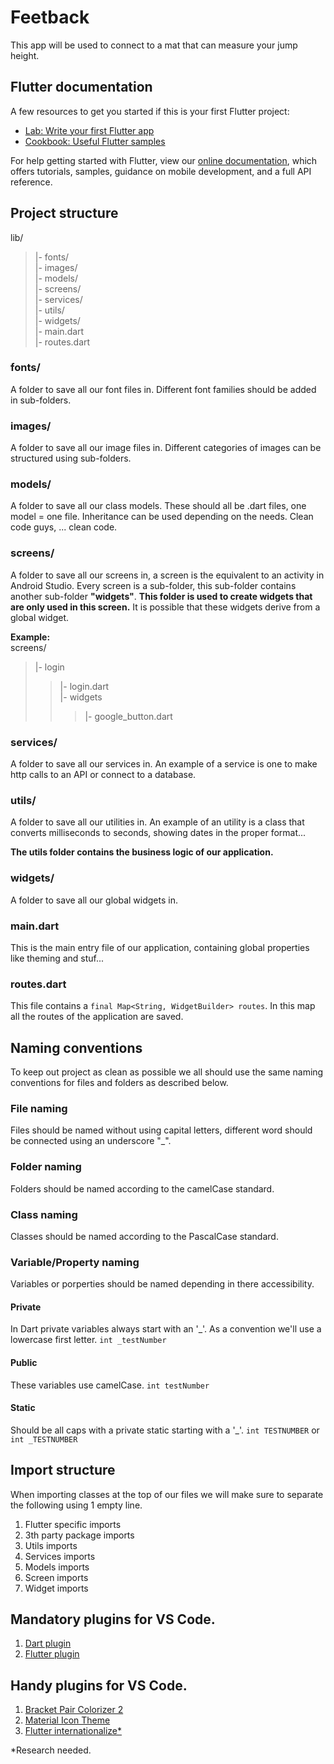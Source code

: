 # Feetback

This app will be used to connect to a mat that can measure your jump height.

## Flutter documentation

A few resources to get you started if this is your first Flutter project:

- [Lab: Write your first Flutter app](https://flutter.dev/docs/get-started/codelab)
- [Cookbook: Useful Flutter samples](https://flutter.dev/docs/cookbook)

For help getting started with Flutter, view our
[online documentation](https://flutter.dev/docs), which offers tutorials,
samples, guidance on mobile development, and a full API reference.

## Project structure

lib/<br/>
>|- fonts/<br/>
>|- images/<br/>
>|- models/<br/>
>|- screens/<br/>
>|- services/<br/>
>|- utils/<br/>
>|- widgets/<br/>
>|- main.dart<br/>
>|- routes.dart<br/>

### fonts/
A folder to save all our font files in.
Different font families should be added in sub-folders.

### images/
A folder to save all our image files in.
Different categories of images can be structured using sub-folders.

### models/
A folder to save all our class models.
These should all be .dart files, one model = one file.
Inheritance can be used depending on the needs. Clean code guys, ... clean code.

### screens/
A folder to save all our screens in, a screen is the equivalent to an activity in Android Studio. Every screen is a sub-folder, this sub-folder contains another sub-folder **"widgets"**. **This folder is used to create widgets that are only used in this screen.** It is possible that these widgets derive from a global widget.

**Example:**<br/>
screens/<br/>
>|- login<br/>
>>|- login.dart<br/>
>>|- widgets<br/>
>>>|- google_button.dart<br/>


### services/
A folder to save all our services in. An example of a service is one to make http calls to an API or connect to a database.

### utils/
A folder to save all our utilities in. An example of an utility is a class that converts milliseconds to seconds, showing dates in the proper format...

**The utils folder contains the business logic of our application.**

### widgets/
A folder to save all our global widgets in.

### main.dart
This is the main entry file of our application, containing global properties like theming and stuf...

### routes.dart
This file contains a ```final Map<String, WidgetBuilder> routes```.
In this map all the routes of the application are saved.

## Naming conventions
To keep out project as clean as possible we all should use the same naming conventions for files and folders as described below.

### File naming
Files should be named without using capital letters, different word should be connected using an underscore "_".

### Folder naming
Folders should be named according to the camelCase standard.

### Class naming
Classes should be named according to the PascalCase standard.

### Variable/Property naming
Variables or porperties should be named depending in there accessibility.

#### Private
In Dart private variables always start with an '_'. As a convention we'll use a lowercase first letter.
```int _testNumber```

#### Public
These variables use camelCase.
```int testNumber```

#### Static
Should be all caps with a private static starting with a '_'.
```int TESTNUMBER``` or ```int _TESTNUMBER```

## Import structure
When importing classes at the top of our files we will make sure to separate the following using 1 empty line.

1. Flutter specific imports
2. 3th party package imports
3. Utils imports
4. Services imports
5. Models imports
6. Screen imports
7. Widget imports

## Mandatory plugins for VS Code.

1. [Dart plugin](https://marketplace.visualstudio.com/items?itemName=Dart-Code.dart-code)
2. [Flutter plugin](https://marketplace.visualstudio.com/items?itemName=Dart-Code.flutter)

## Handy plugins for VS Code.

1. [Bracket Pair Colorizer 2](https://marketplace.visualstudio.com/items?itemName=CoenraadS.bracket-pair-colorizer-2)
2. [Material Icon Theme](https://marketplace.visualstudio.com/items?itemName=PKief.material-icon-theme)
3. [Flutter internationalize*](https://marketplace.visualstudio.com/items?itemName=apin.flutter-internationalize)

*Research needed.